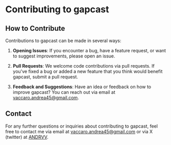# Contributing to gapcast

## How to Contribute

Contributions to gapcast can be made in several ways:

1. **Opening Issues**: If you encounter a bug, have a feature request, or want to suggest improvements, please open an issue.

2. **Pull Requests**: We welcome code contributions via pull requests. If you've fixed a bug or added a new feature that you think would benefit gapcast, submit a pull request.

3. **Feedback and Suggestions**: Have an idea or feedback on how to improve gapcast? You can reach out via email at [vaccaro.andrea45@gmail.com](mailto:vaccaro.andrea45@gmail.com).

## Contact

For any further questions or inquiries about contributing to gapcast, feel free to contact me via email at [vaccaro.andrea45@gmail.com](mailto:vaccaro.andrea45@gmail.com) or via X (twitter) at [ANDRVV](https://twitter.com/ANDRVV1).
